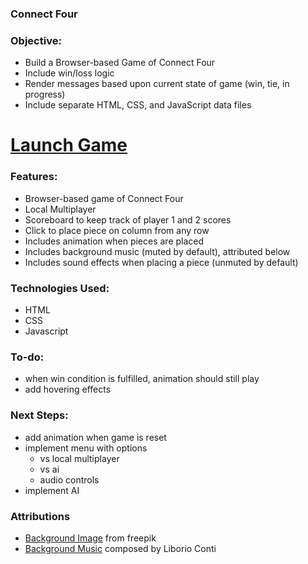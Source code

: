 ### Connect Four

### Objective:
- Build a Browser-based Game of Connect Four
- Include win/loss logic
- Render messages based upon current state of game (win, tie, in progress)
- Include separate HTML, CSS, and JavaScript data files

# <a href='https://csalguera-connect-four.netlify.app/' target='_blank'>Launch Game</a>

### Features:
- Browser-based game of Connect Four
- Local Multiplayer
- Scoreboard to keep track of player 1 and 2 scores
- Click to place piece on column from any row
- Includes animation when pieces are placed
- Includes background music (muted by default), attributed below
- Includes sound effects when placing a piece (unmuted by default)

### Technologies Used:
- HTML
- CSS
- Javascript

### To-do:
- when win condition is fulfilled, animation should still play
- add hovering effects

### Next Steps:
- add animation when game is reset
- implement menu with options
  - vs local multiplayer
  - vs ai
  - audio controls
- implement AI

### Attributions
- [Background Image](https://www.freepik.com/free-vector/gradient-grainy-gradient-texture_14485901.htm#query=background&position=11&from_view=keyword) from freepik
- [Background Music](https://www.no-copyright-music.com/) composed by Liborio Conti